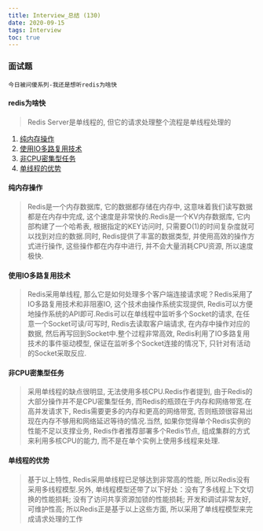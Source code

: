 ```yaml
---
title: Interview_总结 (130)
date: 2020-09-15
tags: Interview
toc: true
---
```


### 面试题
    今日被问傻系列-我还是想听redis为啥快

<!-- more -->

#### redis为啥快
> Redis Server是单线程的, 但它的请求处理整个流程是单线程处理的
1. <a href="#desc1">纯内存操作</a>
2. <a href="#desc2">使用IO多路复用技术</a>
3. <a href="#desc3">非CPU密集型任务</a>
4. <a href="#desc4">单线程的优势</a>

#### <span id="desc1">纯内存操作</span>
> Redis是一个内存数据库, 它的数据都存储在内存中, 这意味着我们读写数据都是在内存中完成, 这个速度是非常快的.Redis是一个KV内存数据库, 它内部构建了一个哈希表, 根据指定的KEY访问时, 只需要O(1)的时间复杂度就可以找到对应的数据.同时, Redis提供了丰富的数据类型, 并使用高效的操作方式进行操作, 这些操作都在内存中进行, 并不会大量消耗CPU资源, 所以速度极快.

#### <span id="desc2">使用IO多路复用技术</span>
> Redis采用单线程, 那么它是如何处理多个客户端连接请求呢？Redis采用了IO多路复用技术和非阻塞IO, 这个技术由操作系统实现提供, Redis可以方便地操作系统的API即可.Redis可以在单线程中监听多个Socket的请求, 在任意一个Socket可读/可写时, Redis去读取客户端请求, 在内存中操作对应的数据, 然后再写回到Socket中.整个过程非常高效, Redis利用了IO多路复用技术的事件驱动模型, 保证在监听多个Socket连接的情况下, 只针对有活动的Socket采取反应.

#### <span id="desc3">非CPU密集型任务</span>
> 采用单线程的缺点很明显, 无法使用多核CPU.Redis作者提到, 由于Redis的大部分操作并不是CPU密集型任务, 而Redis的瓶颈在于内存和网络带宽.在高并发请求下, Redis需要更多的内存和更高的网络带宽, 否则瓶颈很容易出现在内存不够用和网络延迟等待的情况.当然, 如果你觉得单个Redis实例的性能不足以支撑业务, Redis作者推荐部署多个Redis节点, 组成集群的方式来利用多核CPU的能力, 而不是在单个实例上使用多线程来处理.

#### <span id="desc4">单线程的优势</span>
> 基于以上特性, Redis采用单线程已足够达到非常高的性能, 所以Redis没有采用多线程模型.另外, 单线程模型还带了以下好处：没有了多线程上下文切换的性能损耗; 没有了访问共享资源加锁的性能损耗; 开发和调试非常友好, 可维护性高; 所以Redis正是基于以上这些方面, 所以采用了单线程模型来完成请求处理的工作


